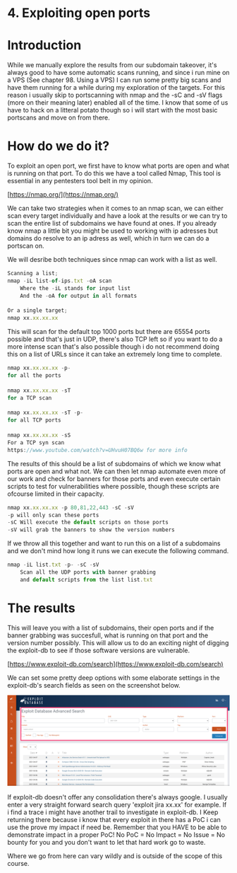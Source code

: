 # 4. Exploiting open ports

# Introduction

While we manually explore the results from our subdomain takeover, it's always good to have some automatic scans running, and since i run mine on a VPS (See chapter 98. Using a VPS) I can run some pretty big scans and have them running for a while during my exploration of the targets. For this reason i usually skip to portscanning with nmap and the -sC and -sV flags (more on their meaning later) enabled all of the time. I know that some of us have to hack on a litteral potato though so i will start with the most basic portscans and move on from there.

# How do we do it?

To exploit an open port, we first have to know what ports are open and what is running on that port. To do this we have a tool called Nmap, This tool is essential in any pentesters tool belt in my opinion. 

[https://nmap.org/](https://nmap.org/)

We can take two strategies when it comes to an nmap scan, we can either scan every target individually and have a look at the results or we can try to scan the entire list of subdomains we have found at ones. If you already know nmap a little bit you might be used to working with ip adresses but domains do resolve to an ip adress as well, which in turn we can do a portscan on.

We will desribe both techniques since nmap can work with a list as well.

```jsx
Scanning a list;
nmap -iL list-of-ips.txt -oA scan
	Where the -iL stands for input list
	And the -oA for output in all formats

Or a single target;
nmap xx.xx.xx.xx 
```

This will scan for the default top 1000 ports but there are 65554 ports possible and that's just in UDP, there's also TCP left so if you want to do a more intense scan that's also possible though i do not recommend doing this on a list of URLs since it can take an extremely long time to complete.

```jsx
nmap xx.xx.xx.xx -p-
for all the ports

nmap xx.xx.xx.xx -sT
for a TCP scan

nmap xx.xx.xx.xx -sT -p-
for all TCP ports

nmap xx.xx.xx.xx -sS
For a TCP syn scan
https://www.youtube.com/watch?v=UHvuH07BQ6w for more info
```

The results of this should be a list of subdomains of which we know what ports are open and what not. We can then let nmap automate even more of our work and check for banners for those ports and even execute certain scripts to test for vulnerabilities where possible, though these scripts are ofcourse limited in their capacity.

```jsx
nmap xx.xx.xx.xx -p 80,81,22,443 -sC -sV
-p will only scan these ports
-sC Will execute the default scripts on those ports
-sV will grab the banners to show the version numbers
```

If we throw all this together and want to run this on a list of a subdomains and we don't mind how long it runs we can execute the following command.

```jsx
nmap -iL list.txt -p- -sC -sV
	Scan all the UDP ports with banner grabbing 
	and default scripts from the list list.txt
```

# The results

This will leave you with a list of subdomains, their open ports and if the banner grabbing was succesfull, what is running on that port and the version number possibly. This will allow us to do an exciting night of digging the exploit-db to see if those software versions are vulnerable.

[https://www.exploit-db.com/search](https://www.exploit-db.com/search)

We can set some pretty deep options with some elaborate settings in the exploit-db's search fields as seen on the screenshot below.

![4%20Exploiting%20open%20ports%2028f4a661e49d42748c33b352ad34dc1a/Untitled.png](4%20Exploiting%20open%20ports%2028f4a661e49d42748c33b352ad34dc1a/Untitled.png)

If exploit-db doesn't offer any consolidation there's always google. I usually enter a very straight forward search query 'exploit jira xx.xx' for example. If i find a trace i might have another trail to investigate in exploit-db. I Keep returning there because i know that every exploit in there has a PoC i can use the prove my impact if need be. Remember that you HAVE to be able to demonstrate impact in a proper PoC! No PoC = No Impact = No Issue = No bounty for you and you don't want to let that hard work go to waste.

Where we go from here can vary wildly and is outside of the scope of this course.